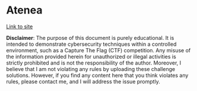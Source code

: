 # Atenea

[Link to site](https://atenea.ccn-cert.cni.es/)

**Disclaimer**: The purpose of this document is purely educational. It is intended to demonstrate cybersecurity techniques within a controlled environment, such as a Capture The Flag (CTF) competition. Any misuse of the information provided herein for unauthorized or illegal activities is strictly prohibited and is not the responsibility of the author. Moreover, I believe that I am not violating any rules by uploading these challenge solutions. However, if you find any content here that you think violates any rules, please contact me, and I will address the issue promptly.

